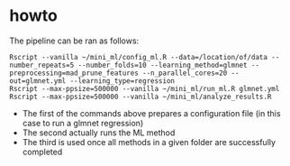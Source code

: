 # howto

The pipeline can be ran as follows:

```
Rscript --vanilla ~/mini_ml/config_ml.R --data=/location/of/data --number_repeats=5 --number_folds=10 --learning_method=glmnet --preprocessing=mad_prune_features --n_parallel_cores=20 --out=glmnet.yml --learning_type=regression
Rscript --max-ppsize=500000 --vanilla ~/mini_ml/run_ml.R glmnet.yml
Rscript --max-ppsize=500000 --vanilla ~/mini_ml/analyze_results.R
```

- The first of the commands above prepares a configuration file (in this case to run a glmnet regression)
- The second actually runs the ML method
- The third is used once all methods in a given folder are successfully completed

